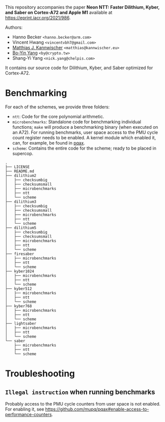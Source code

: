 This repository accompanies the paper **Neon NTT: Faster Dilithium, Kyber, and Saber on Cortex-A72 and Apple M1** available at https://eprint.iacr.org/2021/986.


Authors: 
 - Hanno Becker `<hanno.becker@arm.com>`
 - Vincent Hwang `<vincentvbh7@gmail.com>`
 - [Matthias J. Kannwischer](https://kannwischer.eu/) `<matthias@kannwischer.eu>`
 - [Bo-Yin Yang](https://homepage.iis.sinica.edu.tw/pages/byyang/) `<by@crypto.tw>` 
 - Shang-Yi Yang `<nick.yang@chelpis.com>`

It contains our source code for Dilithium, Kyber, and Saber optimized for Cortex-A72. 

# Benchmarking 

For each of the schemes, we provide three folders: 
- `ntt`: Code for the core polynomial arithmetic. 
- `microbenchmarks`: Standalone code for benchmarking individual functions; `make` will produce a benchmarking binary (when executed on an A72). For running benchmarks, user space access to the PMU cycle count register needs to be enabled. A kernel module which enabled it, can, for example, be found in [pqax](https://github.com/mupq/pqax#enable-access-to-performance-counters).
- `scheme`: Contains the entire code for the scheme; ready to be placed in supercop. 

```
.
├── LICENSE
├── README.md
├── dilithium2
│   ├── checksumbig
│   ├── checksumsmall
│   ├── microbenchmarks
│   ├── ntt
│   └── scheme
├── dilithium3
│   ├── checksumbig
│   ├── checksumsmall
│   ├── microbenchmarks
│   ├── ntt
│   └── scheme
├── dilithium5
│   ├── checksumbig
│   ├── checksumsmall
│   ├── microbenchmarks
│   ├── ntt
│   └── scheme
├── firesaber
│   ├── microbenchmarks
│   ├── ntt
│   └── scheme
├── kyber1024
│   ├── microbenchmarks
│   ├── ntt
│   └── scheme
├── kyber512
│   ├── microbenchmarks
│   ├── ntt
│   └── scheme
├── kyber768
│   ├── microbenchmarks
│   ├── ntt
│   └── scheme
├── lightsaber
│   ├── microbenchmarks
│   ├── ntt
│   └── scheme
└── saber
    ├── microbenchmarks
    ├── ntt
    └── scheme
```
# Troubleshooting 

## `Illegal instruction` when running benchmarks 

Probably access to the PMU cycle counters from user space is not enabled. For enabling it, see https://github.com/mupq/pqax#enable-access-to-performance-counters. 
